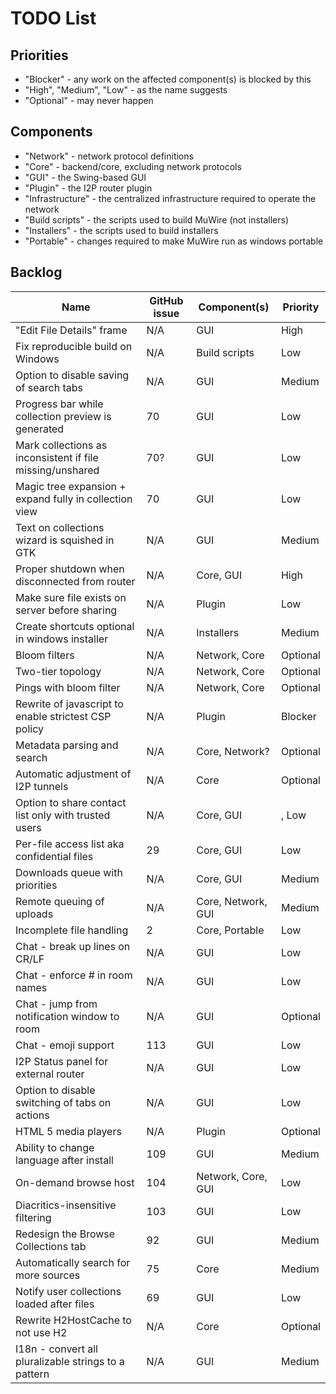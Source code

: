 # TODO List

## Priorities
* "Blocker" - any work on the affected component(s) is blocked by this
* "High", "Medium", "Low" - as the name suggests
* "Optional" - may never happen

## Components
* "Network" - network protocol definitions
* "Core" - backend/core, excluding network protocols
* "GUI" - the Swing-based GUI
* "Plugin" - the I2P router plugin
* "Infrastructure" - the centralized infrastructure required to operate the network
* "Build scripts" - the scripts used to build MuWire (not installers)
* "Installers" - the scripts used to build installers
* "Portable" - changes required to make MuWire run as windows portable

## Backlog

|Name|GitHub issue|Component(s)|Priority|
|---|---|---|---|
|"Edit File Details" frame|N/A|GUI|High|
|Fix reproducible build on Windows| N/A| Build scripts | Low|
|Option to disable saving of search tabs| N/A | GUI | Medium |
|Progress bar while collection preview is generated | 70 | GUI | Low |
|Mark collections as inconsistent if file missing/unshared | 70? | GUI | Low|
|Magic tree expansion + expand fully in collection view | 70 | GUI | Low |
|Text on collections wizard is squished in GTK | N/A | GUI | Medium |
|Proper shutdown when disconnected from router | N/A | Core, GUI | High |
|Make sure file exists on server before sharing | N/A | Plugin | Low |
|Create shortcuts optional in windows installer | N/A | Installers | Medium |
|Bloom filters| N/A | Network, Core | Optional |
|Two-tier topology | N/A | Network, Core | Optional |
|Pings with bloom filter | N/A | Network, Core | Optional |
|Rewrite of javascript to enable strictest CSP policy | N/A | Plugin | Blocker |
|Metadata parsing and search | N/A | Core, Network? | Optional |
|Automatic adjustment of I2P tunnels | N/A | Core | Optional |
|Option to share contact list only with trusted users | N/A | Core, GUI|, Low |
|Per-file access list aka confidential files | 29 | Core, GUI | Low |
|Downloads queue with priorities | N/A | Core, GUI | Medium |
|Remote queuing of uploads | N/A | Core, Network, GUI | Medium |
|Incomplete file handling | 2 | Core, Portable | Low |
|Chat - break up lines on CR/LF | N/A | GUI | Low |
|Chat - enforce # in room names | N/A | GUI | Low |
|Chat - jump from notification window to room | N/A | GUI | Optional |
|Chat - emoji support | 113 | GUI | Low |
|I2P Status panel for external router | N/A | GUI | Low |
|Option to disable switching of tabs on actions | N/A | GUI | Low |
|HTML 5 media players | N/A | Plugin | Optional |
|Ability to change language after install| 109 | GUI | Medium |
|On-demand browse host|104|Network, Core, GUI | Low |
|Diacritics-insensitive filtering | 103 | GUI | Low |
|Redesign the Browse Collections tab | 92 | GUI | Medium |
|Automatically search for more sources | 75 | Core | Medium |
|Notify user collections loaded after files | 69 | GUI | Low |
|Rewrite H2HostCache to not use H2| N/A | Core | Optional|
|I18n - convert all pluralizable strings to a pattern | N/A | GUI | Medium |
